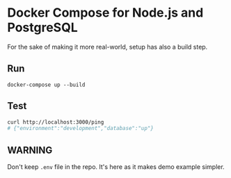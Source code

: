 # Docker Compose for Node.js and PostgreSQL

For the sake of making it more real-world, setup has also a build step.

## Run

    docker-compose up --build

## Test

```sh
curl http://localhost:3000/ping
# {"environment":"development","database":"up"}
```

## WARNING

Don't keep `.env` file in the repo. It's here as it makes demo example simpler.
